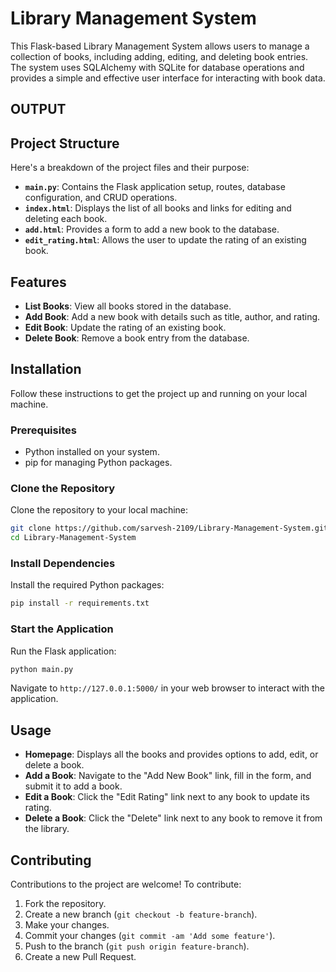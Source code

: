 # Library Management System

This Flask-based Library Management System allows users to manage a collection of books, including adding, editing, and deleting book entries. The system uses SQLAlchemy with SQLite for database operations and provides a simple and effective user interface for interacting with book data.

## OUTPUT


## Project Structure

Here's a breakdown of the project files and their purpose:

- **`main.py`**: Contains the Flask application setup, routes, database configuration, and CRUD operations.
- **`index.html`**: Displays the list of all books and links for editing and deleting each book.
- **`add.html`**: Provides a form to add a new book to the database.
- **`edit_rating.html`**: Allows the user to update the rating of an existing book.

## Features

- **List Books**: View all books stored in the database.
- **Add Book**: Add a new book with details such as title, author, and rating.
- **Edit Book**: Update the rating of an existing book.
- **Delete Book**: Remove a book entry from the database.

## Installation

Follow these instructions to get the project up and running on your local machine.

### Prerequisites

- Python installed on your system.
- pip for managing Python packages.

### Clone the Repository

Clone the repository to your local machine:

```bash
git clone https://github.com/sarvesh-2109/Library-Management-System.git
cd Library-Management-System
```

### Install Dependencies

Install the required Python packages:

```bash
pip install -r requirements.txt
```

### Start the Application

Run the Flask application:

```bash
python main.py
```

Navigate to `http://127.0.0.1:5000/` in your web browser to interact with the application.

## Usage

- **Homepage**: Displays all the books and provides options to add, edit, or delete a book.
- **Add a Book**: Navigate to the "Add New Book" link, fill in the form, and submit it to add a book.
- **Edit a Book**: Click the "Edit Rating" link next to any book to update its rating.
- **Delete a Book**: Click the "Delete" link next to any book to remove it from the library.

## Contributing

Contributions to the project are welcome! To contribute:

1. Fork the repository.
2. Create a new branch (`git checkout -b feature-branch`).
3. Make your changes.
4. Commit your changes (`git commit -am 'Add some feature'`).
5. Push to the branch (`git push origin feature-branch`).
6. Create a new Pull Request.


